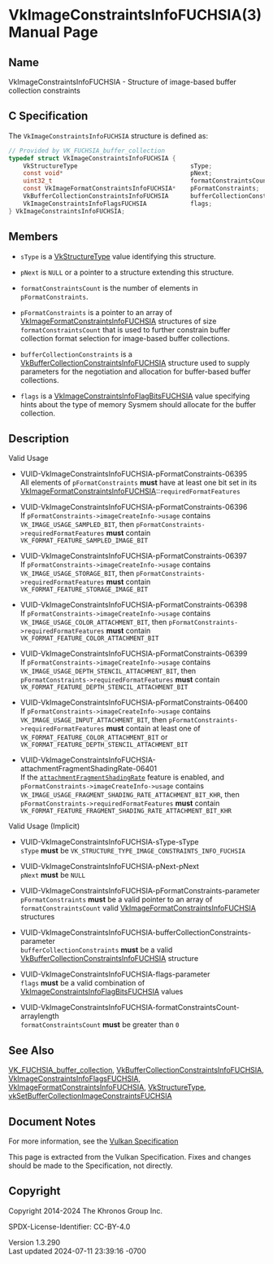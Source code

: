 # VkImageConstraintsInfoFUCHSIA(3) Manual Page

## Name

VkImageConstraintsInfoFUCHSIA - Structure of image-based buffer
collection constraints



## <a href="#_c_specification" class="anchor"></a>C Specification

The `VkImageConstraintsInfoFUCHSIA` structure is defined as:

``` c
// Provided by VK_FUCHSIA_buffer_collection
typedef struct VkImageConstraintsInfoFUCHSIA {
    VkStructureType                               sType;
    const void*                                   pNext;
    uint32_t                                      formatConstraintsCount;
    const VkImageFormatConstraintsInfoFUCHSIA*    pFormatConstraints;
    VkBufferCollectionConstraintsInfoFUCHSIA      bufferCollectionConstraints;
    VkImageConstraintsInfoFlagsFUCHSIA            flags;
} VkImageConstraintsInfoFUCHSIA;
```

## <a href="#_members" class="anchor"></a>Members

- `sType` is a [VkStructureType](https://registry.khronos.org/vulkan/specs/1.3-extensions/man/html/VkStructureType.html) value identifying
  this structure.

- `pNext` is `NULL` or a pointer to a structure extending this
  structure.

- `formatConstraintsCount` is the number of elements in
  `pFormatConstraints`.

- `pFormatConstraints` is a pointer to an array of
  [VkImageFormatConstraintsInfoFUCHSIA](https://registry.khronos.org/vulkan/specs/1.3-extensions/man/html/VkImageFormatConstraintsInfoFUCHSIA.html)
  structures of size `formatConstraintsCount` that is used to further
  constrain buffer collection format selection for image-based buffer
  collections.

- `bufferCollectionConstraints` is a
  [VkBufferCollectionConstraintsInfoFUCHSIA](https://registry.khronos.org/vulkan/specs/1.3-extensions/man/html/VkBufferCollectionConstraintsInfoFUCHSIA.html)
  structure used to supply parameters for the negotiation and allocation
  for buffer-based buffer collections.

- `flags` is a
  [VkImageConstraintsInfoFlagBitsFUCHSIA](https://registry.khronos.org/vulkan/specs/1.3-extensions/man/html/VkImageConstraintsInfoFlagBitsFUCHSIA.html)
  value specifying hints about the type of memory Sysmem should allocate
  for the buffer collection.

## <a href="#_description" class="anchor"></a>Description

Valid Usage

- <a href="#VUID-VkImageConstraintsInfoFUCHSIA-pFormatConstraints-06395"
  id="VUID-VkImageConstraintsInfoFUCHSIA-pFormatConstraints-06395"></a>
  VUID-VkImageConstraintsInfoFUCHSIA-pFormatConstraints-06395  
  All elements of `pFormatConstraints` **must** have at least one bit
  set in its
  [VkImageFormatConstraintsInfoFUCHSIA](https://registry.khronos.org/vulkan/specs/1.3-extensions/man/html/VkImageFormatConstraintsInfoFUCHSIA.html)::`requiredFormatFeatures`

- <a href="#VUID-VkImageConstraintsInfoFUCHSIA-pFormatConstraints-06396"
  id="VUID-VkImageConstraintsInfoFUCHSIA-pFormatConstraints-06396"></a>
  VUID-VkImageConstraintsInfoFUCHSIA-pFormatConstraints-06396  
  If `pFormatConstraints->imageCreateInfo->usage` contains
  `VK_IMAGE_USAGE_SAMPLED_BIT`, then
  `pFormatConstraints->requiredFormatFeatures` **must** contain
  `VK_FORMAT_FEATURE_SAMPLED_IMAGE_BIT`

- <a href="#VUID-VkImageConstraintsInfoFUCHSIA-pFormatConstraints-06397"
  id="VUID-VkImageConstraintsInfoFUCHSIA-pFormatConstraints-06397"></a>
  VUID-VkImageConstraintsInfoFUCHSIA-pFormatConstraints-06397  
  If `pFormatConstraints->imageCreateInfo->usage` contains
  `VK_IMAGE_USAGE_STORAGE_BIT`, then
  `pFormatConstraints->requiredFormatFeatures` **must** contain
  `VK_FORMAT_FEATURE_STORAGE_IMAGE_BIT`

- <a href="#VUID-VkImageConstraintsInfoFUCHSIA-pFormatConstraints-06398"
  id="VUID-VkImageConstraintsInfoFUCHSIA-pFormatConstraints-06398"></a>
  VUID-VkImageConstraintsInfoFUCHSIA-pFormatConstraints-06398  
  If `pFormatConstraints->imageCreateInfo->usage` contains
  `VK_IMAGE_USAGE_COLOR_ATTACHMENT_BIT`, then
  `pFormatConstraints->requiredFormatFeatures` **must** contain
  `VK_FORMAT_FEATURE_COLOR_ATTACHMENT_BIT`

- <a href="#VUID-VkImageConstraintsInfoFUCHSIA-pFormatConstraints-06399"
  id="VUID-VkImageConstraintsInfoFUCHSIA-pFormatConstraints-06399"></a>
  VUID-VkImageConstraintsInfoFUCHSIA-pFormatConstraints-06399  
  If `pFormatConstraints->imageCreateInfo->usage` contains
  `VK_IMAGE_USAGE_DEPTH_STENCIL_ATTACHMENT_BIT`, then
  `pFormatConstraints->requiredFormatFeatures` **must** contain
  `VK_FORMAT_FEATURE_DEPTH_STENCIL_ATTACHMENT_BIT`

- <a href="#VUID-VkImageConstraintsInfoFUCHSIA-pFormatConstraints-06400"
  id="VUID-VkImageConstraintsInfoFUCHSIA-pFormatConstraints-06400"></a>
  VUID-VkImageConstraintsInfoFUCHSIA-pFormatConstraints-06400  
  If `pFormatConstraints->imageCreateInfo->usage` contains
  `VK_IMAGE_USAGE_INPUT_ATTACHMENT_BIT`, then
  `pFormatConstraints->requiredFormatFeatures` **must** contain at least
  one of `VK_FORMAT_FEATURE_COLOR_ATTACHMENT_BIT` or
  `VK_FORMAT_FEATURE_DEPTH_STENCIL_ATTACHMENT_BIT`

- <a
  href="#VUID-VkImageConstraintsInfoFUCHSIA-attachmentFragmentShadingRate-06401"
  id="VUID-VkImageConstraintsInfoFUCHSIA-attachmentFragmentShadingRate-06401"></a>
  VUID-VkImageConstraintsInfoFUCHSIA-attachmentFragmentShadingRate-06401  
  If the <a
  href="https://registry.khronos.org/vulkan/specs/1.3-extensions/html/vkspec.html#features-attachmentFragmentShadingRate"
  target="_blank"
  rel="noopener"><code>attachmentFragmentShadingRate</code></a> feature
  is enabled, and `pFormatConstraints->imageCreateInfo->usage` contains
  `VK_IMAGE_USAGE_FRAGMENT_SHADING_RATE_ATTACHMENT_BIT_KHR`, then
  `pFormatConstraints->requiredFormatFeatures` **must** contain
  `VK_FORMAT_FEATURE_FRAGMENT_SHADING_RATE_ATTACHMENT_BIT_KHR`

Valid Usage (Implicit)

- <a href="#VUID-VkImageConstraintsInfoFUCHSIA-sType-sType"
  id="VUID-VkImageConstraintsInfoFUCHSIA-sType-sType"></a>
  VUID-VkImageConstraintsInfoFUCHSIA-sType-sType  
  `sType` **must** be `VK_STRUCTURE_TYPE_IMAGE_CONSTRAINTS_INFO_FUCHSIA`

- <a href="#VUID-VkImageConstraintsInfoFUCHSIA-pNext-pNext"
  id="VUID-VkImageConstraintsInfoFUCHSIA-pNext-pNext"></a>
  VUID-VkImageConstraintsInfoFUCHSIA-pNext-pNext  
  `pNext` **must** be `NULL`

- <a
  href="#VUID-VkImageConstraintsInfoFUCHSIA-pFormatConstraints-parameter"
  id="VUID-VkImageConstraintsInfoFUCHSIA-pFormatConstraints-parameter"></a>
  VUID-VkImageConstraintsInfoFUCHSIA-pFormatConstraints-parameter  
  `pFormatConstraints` **must** be a valid pointer to an array of
  `formatConstraintsCount` valid
  [VkImageFormatConstraintsInfoFUCHSIA](https://registry.khronos.org/vulkan/specs/1.3-extensions/man/html/VkImageFormatConstraintsInfoFUCHSIA.html)
  structures

- <a
  href="#VUID-VkImageConstraintsInfoFUCHSIA-bufferCollectionConstraints-parameter"
  id="VUID-VkImageConstraintsInfoFUCHSIA-bufferCollectionConstraints-parameter"></a>
  VUID-VkImageConstraintsInfoFUCHSIA-bufferCollectionConstraints-parameter  
  `bufferCollectionConstraints` **must** be a valid
  [VkBufferCollectionConstraintsInfoFUCHSIA](https://registry.khronos.org/vulkan/specs/1.3-extensions/man/html/VkBufferCollectionConstraintsInfoFUCHSIA.html)
  structure

- <a href="#VUID-VkImageConstraintsInfoFUCHSIA-flags-parameter"
  id="VUID-VkImageConstraintsInfoFUCHSIA-flags-parameter"></a>
  VUID-VkImageConstraintsInfoFUCHSIA-flags-parameter  
  `flags` **must** be a valid combination of
  [VkImageConstraintsInfoFlagBitsFUCHSIA](https://registry.khronos.org/vulkan/specs/1.3-extensions/man/html/VkImageConstraintsInfoFlagBitsFUCHSIA.html)
  values

- <a
  href="#VUID-VkImageConstraintsInfoFUCHSIA-formatConstraintsCount-arraylength"
  id="VUID-VkImageConstraintsInfoFUCHSIA-formatConstraintsCount-arraylength"></a>
  VUID-VkImageConstraintsInfoFUCHSIA-formatConstraintsCount-arraylength  
  `formatConstraintsCount` **must** be greater than `0`

## <a href="#_see_also" class="anchor"></a>See Also

[VK_FUCHSIA_buffer_collection](https://registry.khronos.org/vulkan/specs/1.3-extensions/man/html/VK_FUCHSIA_buffer_collection.html),
[VkBufferCollectionConstraintsInfoFUCHSIA](https://registry.khronos.org/vulkan/specs/1.3-extensions/man/html/VkBufferCollectionConstraintsInfoFUCHSIA.html),
[VkImageConstraintsInfoFlagsFUCHSIA](https://registry.khronos.org/vulkan/specs/1.3-extensions/man/html/VkImageConstraintsInfoFlagsFUCHSIA.html),
[VkImageFormatConstraintsInfoFUCHSIA](https://registry.khronos.org/vulkan/specs/1.3-extensions/man/html/VkImageFormatConstraintsInfoFUCHSIA.html),
[VkStructureType](https://registry.khronos.org/vulkan/specs/1.3-extensions/man/html/VkStructureType.html),
[vkSetBufferCollectionImageConstraintsFUCHSIA](https://registry.khronos.org/vulkan/specs/1.3-extensions/man/html/vkSetBufferCollectionImageConstraintsFUCHSIA.html)

## <a href="#_document_notes" class="anchor"></a>Document Notes

For more information, see the <a
href="https://registry.khronos.org/vulkan/specs/1.3-extensions/html/vkspec.html#VkImageConstraintsInfoFUCHSIA"
target="_blank" rel="noopener">Vulkan Specification</a>

This page is extracted from the Vulkan Specification. Fixes and changes
should be made to the Specification, not directly.

## <a href="#_copyright" class="anchor"></a>Copyright

Copyright 2014-2024 The Khronos Group Inc.

SPDX-License-Identifier: CC-BY-4.0

Version 1.3.290  
Last updated 2024-07-11 23:39:16 -0700
